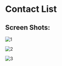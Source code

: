 # Contact List
## Screen Shots:
![1](https://github.com/MRIDULrk/Ostad_Platform_Assignments/assets/100429674/cb09b892-dfca-4909-8d04-ab7bbdb39963)

![2](https://github.com/MRIDULrk/Ostad_Platform_Assignments/assets/100429674/3fc737ec-8c80-40bc-80d5-cc895011cc5b)

![3](https://github.com/MRIDULrk/Ostad_Platform_Assignments/assets/100429674/19a09f3d-65d8-4145-b01c-131d015b5499)
